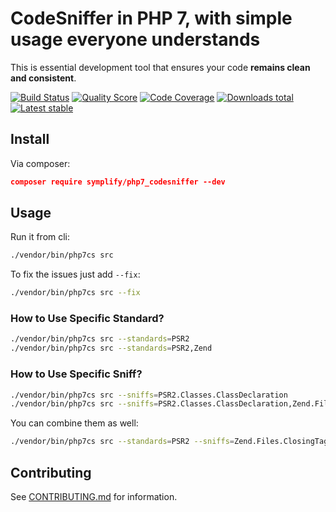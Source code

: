 # CodeSniffer in PHP 7, with simple usage everyone understands

This is essential development tool that ensures your code **remains clean and consistent**.

[![Build Status](https://img.shields.io/travis/Symplify/PHP7_CodeSniffer.svg?style=flat-square)](https://travis-ci.org/Symplify/PHP7_CodeSniffer)
[![Quality Score](https://img.shields.io/scrutinizer/g/Symplify/PHP7_CodeSniffer.svg?style=flat-square)](https://scrutinizer-ci.com/g/Symplify/PHP7_CodeSniffer)
[![Code Coverage](https://img.shields.io/scrutinizer/coverage/g/Symplify/PHP7_CodeSniffer.svg?style=flat-square)](https://scrutinizer-ci.com/g/Symplify/PHP7_CodeSniffer)
[![Downloads total](https://img.shields.io/packagist/dt/symplify/php7_codesniffer.svg?style=flat-square)](https://packagist.org/packages/symplify/php7_codesniffer)
[![Latest stable](https://img.shields.io/packagist/v/symplify/php7_codesniffer.svg?style=flat-square)](https://packagist.org/packages/symplify/php7_codesniffer)


## Install

Via composer:

```json
composer require symplify/php7_codesniffer --dev
```

## Usage

Run it from cli:

```bash
./vendor/bin/php7cs src
```

To fix the issues just add `--fix`:

```bash
./vendor/bin/php7cs src --fix
```

### How to Use Specific Standard?

```bash
./vendor/bin/php7cs src --standards=PSR2
./vendor/bin/php7cs src --standards=PSR2,Zend
```

### How to Use Specific Sniff?

```bash
./vendor/bin/php7cs src --sniffs=PSR2.Classes.ClassDeclaration
./vendor/bin/php7cs src --sniffs=PSR2.Classes.ClassDeclaration,Zend.Files.ClosingTag
```

You can combine them as well:

```bash
./vendor/bin/php7cs src --standards=PSR2 --sniffs=Zend.Files.ClosingTag
```


## Contributing

See [CONTRIBUTING.md](CONTRIBUTING.md) for information.
